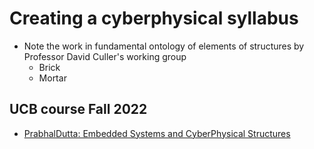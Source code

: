 # Creating a cyberphysical syllabus
- Note the work in fundamental ontology of elements of structures by Professor David Culler's working group
  - Brick
  - Mortar

## UCB course Fall 2022
  - [PrabhalDutta: Embedded Systems and CyberPhysical Structures](https://classes.berkeley.edu/content/2022-fall-eecs-149-001-lec-001)
